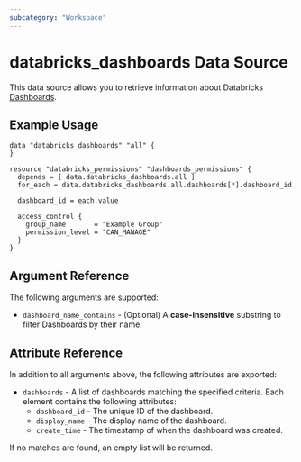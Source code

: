 ```yaml
---
subcategory: "Workspace"
---
```

# databricks_dashboards Data Source

This data source allows you to retrieve information about Databricks [Dashboards](https://docs.databricks.com/en/dashboards/index.html).

## Example Usage

```hcl
data "databricks_dashboards" "all" {
}

resource "databricks_permissions" "dashboards_permissions" {
  depends = [ data.databricks_dashboards.all ]
  for_each = data.databricks_dashboards.all.dashboards[*].dashboard_id

  dashboard_id = each.value

  access_control {
    group_name       = "Example Group"
    permission_level = "CAN_MANAGE"
  }
}

```

## Argument Reference

The following arguments are supported:

* `dashboard_name_contains` - (Optional) A **case-insensitive** substring to filter Dashboards by their name.

## Attribute Reference

In addition to all arguments above, the following attributes are exported:

* `dashboards` - A list of dashboards matching the specified criteria. Each element contains the following attributes:
  * `dashboard_id` - The unique ID of the dashboard.
  * `display_name` - The display name of the dashboard.
  * `create_time` - The timestamp of when the dashboard was created.

If no matches are found, an empty list will be returned.
